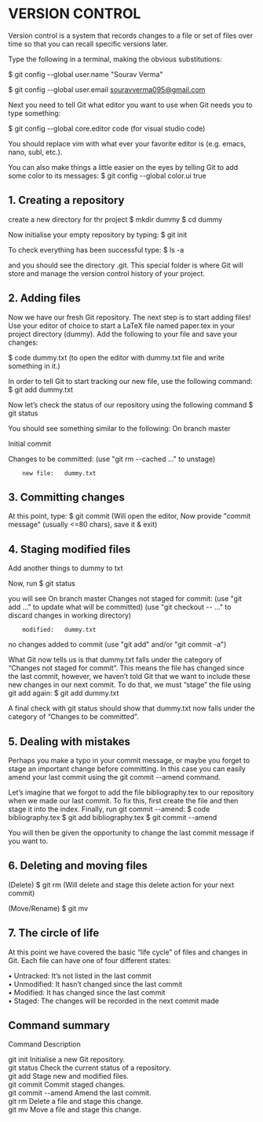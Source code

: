 # VERSION CONTROL


Version control is a system that records changes to a file or set of files over time so that 
you can recall specific versions later.

Type the following in a terminal, making the obvious substitutions:

$ git config --global user.name "Sourav Verma"

$ git config --global user.email souravverma095@gmail.com

Next you need to tell Git what editor you want to use when Git needs you to type something:

$ git config --global core.editor code               (for visual studio code)

You should replace vim with what ever your favorite editor is (e.g. emacs, nano, subl, etc.).

You can also make things a little easier on the eyes by telling Git to add some color to its messages:
$ git config --global color.ui true


## 1. Creating a repository

create a new directory for thr project
$ mkdir dummy
$ cd dummy

Now initialise your empty repository by typing:
$ git init

To check everything has been successful type:
$ ls -a

and you should see the directory .git. This special folder is where Git will store and manage the version 
control history of your project.


## 2. Adding files

Now we have our fresh Git repository. The next step is to start adding files!
Use your editor of choice to start a LaTeX file named paper.tex in your project directory (dummy).
Add the following to your file and save your changes:

$ code dummy.txt                    (to open the editor with dummy.txt file and write something in it.)

In order to tell Git to start tracking our new file, use the following command:
$ git add dummy.txt

Now let’s check the status of our repository using the following command
$ git status

You should see something similar to the following:
On branch master

Initial commit

Changes to be committed:
  (use "git rm --cached <file>..." to unstage)

        new file:   dummy.txt


## 3. Committing changes

At this point, type:
$ git commit          (Will open the editor, Now provide "commit message" (usually <=80 chars), save it & exit)


## 4. Staging modified files

Add another things to dummy to txt

Now, run 
$ git status

you will see
On branch master
Changes not staged for commit:
  (use "git add <file>..." to update what will be committed)
  (use "git checkout -- <file>..." to discard changes in working directory)

        modified:   dummy.txt

no changes added to commit (use "git add" and/or "git commit -a")

What Git now tells us is that dummy.txt falls under the category of “Changes not staged for commit”. This
means the file has changed since the last commit, however, we haven’t told Git that we want to include 
these new changes in our next commit. To do that, we must “stage” the file using git add again:
$ git add dummy.txt

A final check with git status should show that dummy.txt now falls under the category of “Changes to be
committed”.


## 5. Dealing with mistakes

Perhaps you make a typo in your commit message, or maybe you forget to stage an important change before
committing. In this case you can easily amend your last commit using the git commit --amend command.

Let’s imagine that we forgot to add the file bibliography.tex to our repository when we made our last
commit. To fix this, first create the file and then stage it into the index. Finally, run git commit --amend:
$ code bibliography.tex
$ git add bibliography.tex
$ git commit --amend

You will then be given the opportunity to change the last commit message if you want to.

## 6. Deleting and moving files

(Delete)  $ git rm <file>                (Will delete and stage this delete action for your next commit)

(Move/Rename)  $ git mv <source file> <destination file>


## 7. The circle of life

At this point we have covered the basic “life cycle” of files and changes in Git. Each file can have one of four
different states:

• Untracked: It’s not listed in the last commit <br>
• Unmodified: It hasn’t changed since the last commit <br>
• Modified: It has changed since the last commit <br>
• Staged: The changes will be recorded in the next commit made


## Command summary

Command                     Description  <br>

git init                    Initialise a new Git repository. <br>
git status                  Check the current status of a repository. <br>
git add                     Stage new and modified files. <br>
git commit                  Commit staged changes. <br>
git commit --amend          Amend the last commit. <br>
git rm                      Delete a file and stage this change. <br>
git mv                      Move a file and stage this change. <br>



